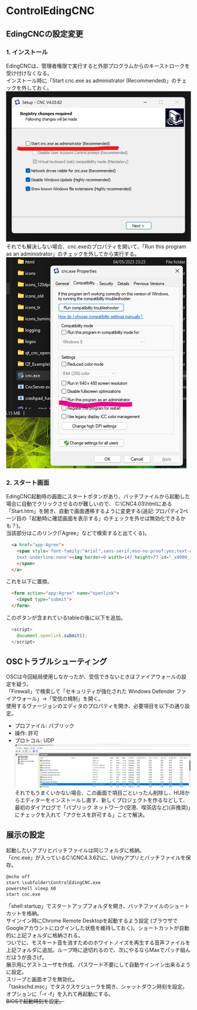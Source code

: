 # ControlEdingCNC

## EdingCNCの設定変更
### 1. インストール
EdingCNCは、管理者権限で実行すると外部プログラムからのキーストロークを受け付けなくなる。\
インストール時に「Start cnc.exe as administrator (Recommended)」のチェックを外しておく。\
![image00](images/image00.jpg)\
それでも解決しない場合、cnc.exeのプロパティを開いて、「Run this program as an administrator」のチェックを外してから実行する。\
![image01](images/image01.png)
### 2. スタート画面
EdingCNC起動時の画面にスタートボタンがあり、バッチファイルから起動した場合に自動でクリックさせるのが難しいので、
C:\CNC4.03\htmlにある「Start.htm」を開き、自動で画面遷移するように変更する(追記:プロパティ2ページ目の「起動時に確認画面を表示する」のチェックを外せば無効化できるかも？)。\
当該部分はこのリンク(「Agree」などで検索すると出てくる)。

```html
  <a href="app:Agree">
    <span style='font-family:"Arial",sans-serif;mso-no-proof:yes;text-decoration:none;
    text-underline:none'><img border=0 width=147 height=77 id="_x0000_i1026" src=start.gif alt="START CNC">
    </span>
  </a>
```
これを以下に置換。

```html
  <form action="app:Agree" name="openlink">
    <input type="submit">
  </form>
```
このボタンが含まれているtableの後に以下を追加。

```js
  <script>
    document.openlink.submit();
  </script>
  ```

## OSCトラブルシューティング
OSCは今回結局使用しなかったが、受信できないときはファイアウォールの設定を疑う。\
「Firewall」で検索して「セキュリティが強化された Windows Defender ファイアウォール」→「受信の規制」を開く。\
使用するヴァージョンのエディタのプロパティを開き、必要項目を以下の通り設定。
- プロファイル: パブリック
- 操作: 許可
- プロトコル: UDP
![image02](images/image02.png)\
それでもうまくいかない場合、この画面で項目ごといったん削除し、HUBからエディターをインストールし直す、新しくプロジェクトを作るなどして、最初のダイアログで「パブリック ネットワーク(空港、喫茶店など)(非推奨)」にチェックを入れて「アクセスを許可する」ことで解決。

## 展示の設定
起動したいアプリとバッチファイルは同じフォルダに格納。\
「cnc.exe」が入っているC:\CNC4.3.62\に、Unityアプリとバッチファイルを保存。
```
@echo off
start \subfolder\ControlEdingCNC.exe
powershell sleep 60
start cnc.exe
```

「shell:startup」でスタートアップフォルダを開き、バッチファイルのショートカットを格納。\
サインイン時にChrome Remote Desktopを起動するよう設定 (ブラウザでGoogleアカウントにログインした状態を維持しておく)。ショートカットが自動的に上記フォルダに格納される。\
ついでに、モスキート音を消すためのホワイトノイズを再生する音声ファイルを上記フォルダに追加。ループ時に途切れるので、次にやるならMaxでパッチ組んだほうが良さげ。\
展示用にゲストユーザを作成、パスワード不要にして自動サインイン出来るように設定。\
スリープと画面オフを無効化。\
「taskschd.msc」でタスクスケジューラを開き、シャットダウン時刻を設定。オプションに「-r -f」を入れて再起動にする。\
~~BIOSで起動時刻を設定。~~
